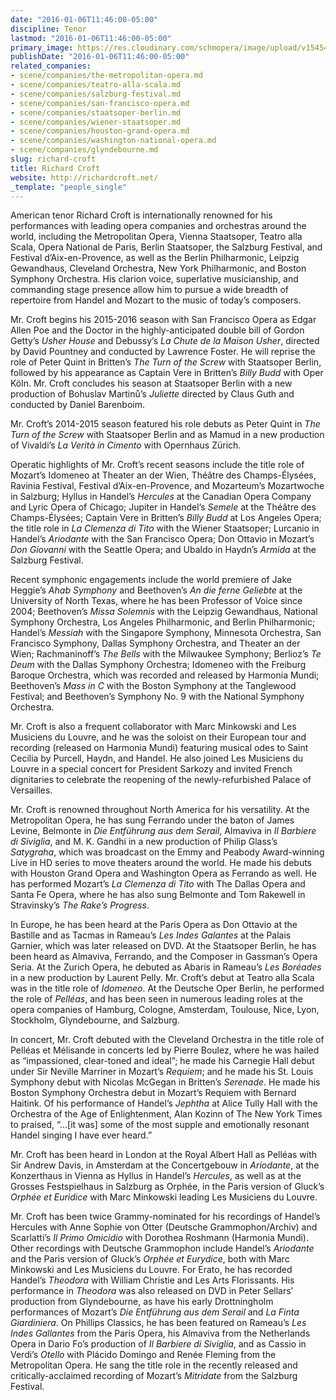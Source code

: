 ```yaml
---
date: "2016-01-06T11:46:00-05:00"
discipline: Tenor
lastmod: "2016-01-06T11:46:00-05:00"
primary_image: https://res.cloudinary.com/schmopera/image/upload/v1545409169/media/webhook-uploads/1452098604543/2016-01-06---Richard-Croft.jpg.jpg
publishDate: "2016-01-06T11:46:00-05:00"
related_companies:
- scene/companies/the-metropolitan-opera.md
- scene/companies/teatro-alla-scala.md
- scene/companies/salzburg-festival.md
- scene/companies/san-francisco-opera.md
- scene/companies/staatsoper-berlin.md
- scene/companies/wiener-staatsoper.md
- scene/companies/houston-grand-opera.md
- scene/companies/washington-national-opera.md
- scene/companies/glyndebourne.md
slug: richard-croft
title: Richard Croft
website: http://richardcroft.net/
_template: "people_single"
---
```


American tenor Richard Croft is internationally renowned for his performances with leading opera companies and orchestras around the world, including the Metropolitan Opera, Vienna Staatsoper, Teatro alla Scala, Opera National de Paris, Berlin Staatsoper, the Salzburg Festival, and Festival d’Aix-en-Provence, as well as the Berlin Philharmonic, Leipzig Gewandhaus, Cleveland Orchestra, New York Philharmonic, and Boston Symphony Orchestra. His clarion voice, superlative musicianship, and commanding stage presence allow him to pursue a wide breadth of repertoire from Handel and Mozart to the music of today’s composers.

Mr. Croft begins his 2015-2016 season with San Francisco Opera as Edgar Allen Poe and the Doctor in the highly-anticipated double bill of Gordon Getty’s *Usher House* and Debussy’s *La Chute de la Maison Usher*, directed by David Pountney and conducted by Lawrence Foster. He will reprise the role of Peter Quint in Britten’s *The Turn of the Screw* with Staatsoper Berlin, followed by his appearance as Captain Vere in Britten’s *Billy Budd* with Oper Köln. Mr. Croft concludes his season at Staatsoper Berlin with a new production of Bohuslav Martinů’s *Juliette* directed by Claus Guth and conducted by Daniel Barenboim.

Mr. Croft’s 2014-2015 season featured his role debuts as Peter Quint in *The Turn of the Screw* with Staatsoper Berlin and as Mamud in a new production of Vivaldi’s *La Verità in Cimento* with Opernhaus Zürich.

Operatic highlights of Mr. Croft’s recent seasons include the title role of Mozart’s Idomeneo at Theater an der Wien, Théâtre des Champs-Élysées, Ravinia Festival, Festival d’Aix-en-Provence, and Mozarteum’s Mozartwoche in Salzburg; Hyllus in Handel’s *Hercules* at the Canadian Opera Company and Lyric Opera of Chicago; Jupiter in Handel’s *Semele* at the Théâtre des Champs-Élysées; Captain Vere in Britten’s *Billy Budd* at Los Angeles Opera; the title role in *La Clemenza di Tito* with the Wiener Staatsoper; Lurcanio in Handel’s *Ariodante* with the San Francisco Opera; Don Ottavio in Mozart’s *Don Giovanni* with the Seattle Opera; and Ubaldo in Haydn’s *Armida* at the Salzburg Festival.

Recent symphonic engagements include the world premiere of Jake Heggie’s *Ahab Symphony* and Beethoven’s *An die ferne Geliebte* at the University of North Texas, where he has been Professor of Voice since 2004; Beethoven’s *Missa Solemnis* with the Leipzig Gewandhaus, National Symphony Orchestra, Los Angeles Philharmonic, and Berlin Philharmonic; Handel’s *Messiah* with the Singapore Symphony, Minnesota Orchestra, San Francisco Symphony, Dallas Symphony Orchestra, and Theater an der Wien; Rachmaninoff’s *The Bells* with the Milwaukee Symphony; Berlioz’s *Te Deum* with the Dallas Symphony Orchestra; Idomeneo with the Freiburg Baroque Orchestra, which was recorded and released by Harmonia Mundi; Beethoven’s *Mass in C* with the Boston Symphony at the Tanglewood Festival; and Beethoven’s Symphony No. 9 with the National Symphony Orchestra.

Mr. Croft is also a frequent collaborator with Marc Minkowski and Les Musiciens du Louvre, and he was the soloist on their European tour and recording (released on Harmonia Mundi) featuring musical odes to Saint Cecilia by Purcell, Haydn, and Handel. He also joined Les Musiciens du Louvre in a special concert for President Sarkozy and invited French dignitaries to celebrate the reopening of the newly-refurbished Palace of Versailles.

Mr. Croft is renowned throughout North America for his versatility. At the Metropolitan Opera, he has sung Ferrando under the baton of James Levine, Belmonte in *Die Entführung aus dem Serail*, Almaviva in *Il Barbiere di Siviglia*, and M. K. Gandhi in a new production of Philip Glass’s *Satygraha*, which was broadcast on the Emmy and Peabody Award-winning Live in HD series to move theaters around the world. He made his debuts with Houston Grand Opera and Washington Opera as Ferrando as well. He has performed Mozart’s *La Clemenza di Tito* with The Dallas Opera and Santa Fe Opera, where he has also sung Belmonte and Tom Rakewell in Stravinsky’s *The Rake’s Progress*.

In Europe, he has been heard at the Paris Opera as Don Ottavio at the Bastille and as Tacmas in Rameau’s *Les Indes Galantes* at the Palais Garnier, which was later released on DVD. At the Staatsoper Berlin, he has been heard as Almaviva, Ferrando, and the Composer in Gassman’s Opera Seria. At the Zurich Opera, he debuted as Abaris in Rameau’s *Les Boréades* in a new production by Laurent Pelly. Mr. Croft’s debut at Teatro alla Scala was in the title role of *Idomeneo*. At the Deutsche Oper Berlin, he performed the role of *Pelléas*, and has been seen in numerous leading roles at the opera companies of Hamburg, Cologne, Amsterdam, Toulouse, Nice, Lyon, Stockholm, Glyndebourne, and Salzburg.

In concert, Mr. Croft debuted with the Cleveland Orchestra in the title role of Pelléas et Mélisande in concerts led by Pierre Boulez, where he was hailed as “impassioned, clear-toned and ideal”; he made his Carnegie Hall debut under Sir Neville Marriner in Mozart’s *Requiem*; and he made his St. Louis Symphony debut with Nicolas McGegan in Britten’s *Serenade*. He made his Boston Symphony Orchestra debut in Mozart’s Requiem with Bernard Haitink. Of his performance of Handel’s *Jephtha* at Alice Tully Hall with the Orchestra of the Age of Enlightenment, Alan Kozinn of The New York Times to praised, “…[it was] some of the most supple and emotionally resonant Handel singing I have ever heard.”

Mr. Croft has been heard in London at the Royal Albert Hall as Pelléas with Sir Andrew Davis, in Amsterdam at the Concertgebouw in *Ariodante*, at the Konzerthaus in Vienna as Hyllus in Handel’s *Hercules*, as well as at the Grosses Festspielhaus in Salzburg as Orphée, in the Paris version of Gluck’s *Orphée et Euridice* with Marc Minkowski leading Les Musiciens du Louvre.

Mr. Croft has been twice Grammy-nominated for his recordings of Handel’s Hercules with Anne Sophie von Otter (Deutsche Grammophon/Archiv) and Scarlatti’s *Il Primo Omicidio* with Dorothea Roshmann (Harmonia Mundi). Other recordings with Deutsche Grammophon include Handel’s *Ariodante* and the Paris version of Gluck’s *Orphée et Eurydice*, both with Marc Minkowski and Les Musiciens du Louvre. For Erato, he has recorded Handel’s *Theodora* with William Christie and Les Arts Florissants. His performance in *Theodora* was also released on DVD in Peter Sellars’ production from Glyndebourne, as have his early Drottningholm performances of Mozart’s *Die Entführung aus dem Serail* and *La Finta Giardiniera*. On Phillips Classics, he has been featured on Rameau’s *Les Indes Gallantes* from the Paris Opera, his Almaviva from the Netherlands Opera in Dario Fo’s production of *Il Barbiere di Siviglia*, and as Cassio in Verdi’s *Otello* with Plácido Domingo and Renée Fleming from the Metropolitan Opera. He sang the title role in the recently released and critically-acclaimed recording of Mozart’s *Mitridate* from the Salzburg Festival.
